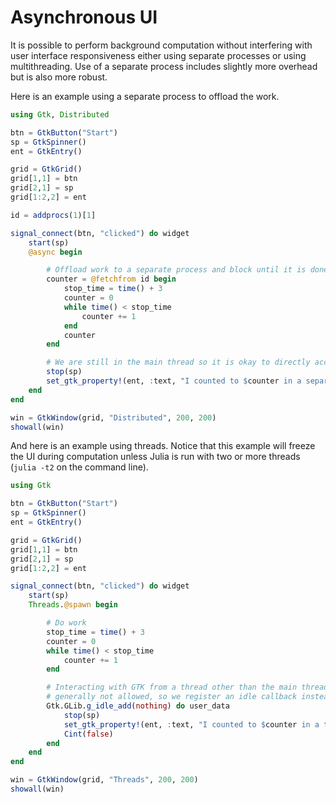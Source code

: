 # Asynchronous UI

It is possible to perform background computation without interfering with user interface
responsiveness either using separate processes or using multithreading. Use of a separate
process includes slightly more overhead but is also more robust.

Here is an example using a separate process to offload the work.

```julia
using Gtk, Distributed

btn = GtkButton("Start")
sp = GtkSpinner()
ent = GtkEntry()

grid = GtkGrid()
grid[1,1] = btn
grid[2,1] = sp
grid[1:2,2] = ent

id = addprocs(1)[1]

signal_connect(btn, "clicked") do widget
    start(sp)
    @async begin

        # Offload work to a separate process and block until it is done.
        counter = @fetchfrom id begin
            stop_time = time() + 3
            counter = 0
            while time() < stop_time
                counter += 1
            end
            counter
        end

        # We are still in the main thread so it is okay to directly access widgets
        stop(sp)
        set_gtk_property!(ent, :text, "I counted to $counter in a separate process!")
    end
end

win = GtkWindow(grid, "Distributed", 200, 200)
showall(win)
```

And here is an example using threads. Notice that this example will freeze the UI during
computation unless Julia is run with two or more threads (`julia -t2` on the command line).

```julia
using Gtk

btn = GtkButton("Start")
sp = GtkSpinner()
ent = GtkEntry()

grid = GtkGrid()
grid[1,1] = btn
grid[2,1] = sp
grid[1:2,2] = ent

signal_connect(btn, "clicked") do widget
    start(sp)
    Threads.@spawn begin

        # Do work
        stop_time = time() + 3
        counter = 0
        while time() < stop_time
            counter += 1
        end

        # Interacting with GTK from a thread other than the main thread is
        # generally not allowed, so we register an idle callback instead.
        Gtk.GLib.g_idle_add(nothing) do user_data
            stop(sp)
            set_gtk_property!(ent, :text, "I counted to $counter in a thread!")
            Cint(false)
        end
    end
end

win = GtkWindow(grid, "Threads", 200, 200)
showall(win)
```
